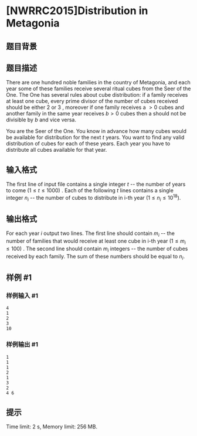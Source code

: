 # [NWRRC2015]Distribution in Metagonia

## 题目背景



## 题目描述



There are one hundred noble families in the country of Metagonia, and each year some of these families receive several ritual cubes from the Seer of the One. The One has several rules about cube distribution: if a family receives at least one cube, every prime divisor of the number of cubes received should be either $2$ or $3$ , moreover if one family receives a $> 0$ cubes and another family in the same year receives $b > 0$ cubes then a should not be divisible by $b$ and vice versa.

You are the Seer of the One. You know in advance how many cubes would be available for distribution for the next $t$ years. You want to find any valid distribution of cubes for each of these years. Each year you have to distribute all cubes available for that year.



## 输入格式



The first line of input file contains a single integer $t$ -- the number of years to come $(1 \le t \le 1000)$ . Each of the following $t$ lines contains a single integer $n_{i}$ -- the number of cubes to distribute in i-th year $(1 \le n_{i} \le 10^{18}).$



## 输出格式



For each year $i$ output two lines. The first line should contain $m_{i}$ -- the number of families that would receive at least one cube in i-th year $(1 \le m_{i} \le 100)$ . The second line should contain $m_{i}$ integers -- the number of cubes received by each family. The sum of these numbers should be equal to $n_{i}.$



## 样例 #1

### 样例输入 #1
```
4
1
2
3
10
```

### 样例输出 #1

```
1
1
1
2
1
3
2
4 6
```

## 提示

Time limit: 2 s, Memory limit: 256 MB. 


